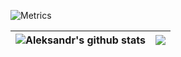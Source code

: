 ![Metrics](https://metrics.lecoq.io/Zer0S2m?template=classic&base.metadata=0&stars=1&activity=1&habits=1&languages=1&base=header%2C%20activity%2C%20community%2C%20repositories%2C%20metadata&base.indepth=false&base.hireable=false&base.skip=false&languages=false&languages.ignored=html%2C%20css%2C%20vue%2C%20scss%2C%20sass%2C%20less&languages.limit=8&languages.threshold=0%25&languages.other=false&languages.colors=github&languages.sections=most-used&languages.indepth=false&languages.analysis.timeout=15&languages.analysis.timeout.repositories=7.5&languages.categories=markup%2C%20programming&languages.recent.categories=markup%2C%20programming&languages.recent.load=300&languages.recent.days=14&stars=false&stars.limit=4&habits=false&habits.from=200&habits.days=14&habits.facts=true&habits.charts=false&habits.charts.type=classic&habits.trim=false&habits.languages.limit=8&habits.languages.threshold=0%25&activity=false&activity.limit=4&activity.load=300&activity.days=14&activity.visibility=all&activity.timestamps=false&activity.filter=all&config.timezone=Europe%2FMoscow&config.display=columns)

| <img align="center" src="https://github-readme-stats.vercel.app/api?username=Zer0S2m&theme=default&count_private=true&show_icons=true?&hide=contribs" alt="Aleksandr's github stats" />|<img align="center" src="https://github-readme-stats.vercel.app/api/top-langs/?username=Zer0S2m&layout=compact&hide_progress=false&hide=scss,html,css,vue" />|
| ------------- | ------------- |
